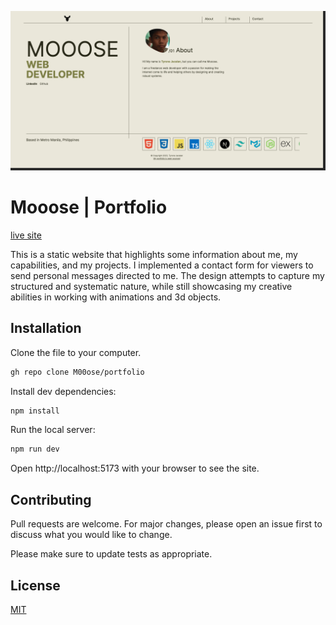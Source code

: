 ![Preview Image](/src/assets/portfolio.png)

# Mooose | Portfolio

[live site](https://mooose.vercel.app/)

This is a static website that highlights some information about me, my capabilities, and my projects. I implemented a contact form for viewers to send personal messages directed to me. The design attempts to capture my structured and systematic nature, while still showcasing my creative abilities in working with animations and 3d objects.

## Installation

Clone the file to your computer.

```bash
gh repo clone M00ose/portfolio
```

Install dev dependencies:

```bash
npm install
```

Run the local server:

```bash
npm run dev
```

Open http://localhost:5173 with your browser to see the site.

## Contributing

Pull requests are welcome. For major changes, please open an issue first
to discuss what you would like to change.

Please make sure to update tests as appropriate.

## License

[MIT](https://choosealicense.com/licenses/mit/)

